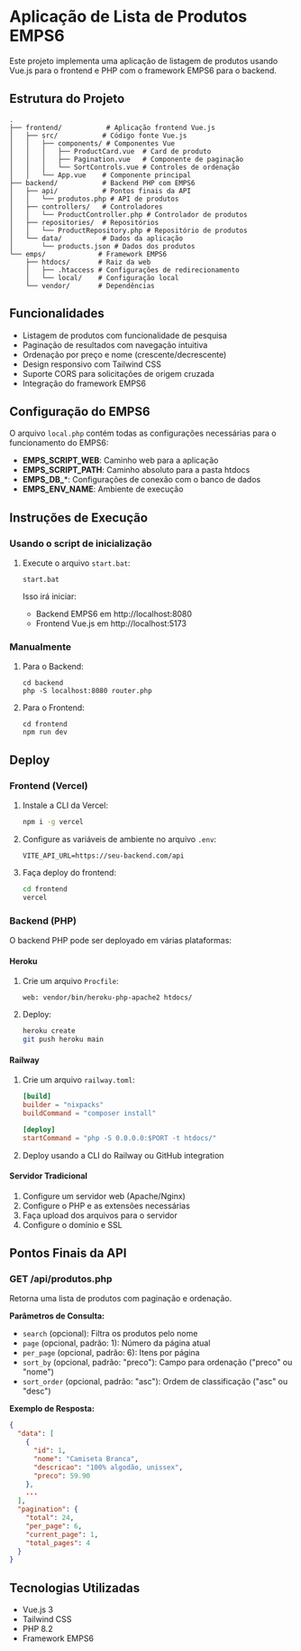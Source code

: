 # Aplicação de Lista de Produtos EMPS6

Este projeto implementa uma aplicação de listagem de produtos usando Vue.js para o frontend e PHP com o framework EMPS6 para o backend.

## Estrutura do Projeto

```
.
├── frontend/           # Aplicação frontend Vue.js
│   ├── src/           # Código fonte Vue.js
│   │   ├── components/ # Componentes Vue
│   │   │   ├── ProductCard.vue  # Card de produto
│   │   │   ├── Pagination.vue   # Componente de paginação
│   │   │   └── SortControls.vue # Controles de ordenação
│   │   └── App.vue    # Componente principal
├── backend/           # Backend PHP com EMPS6
│   ├── api/           # Pontos finais da API
│   │   └── produtos.php # API de produtos
│   ├── controllers/   # Controladores
│   │   └── ProductController.php # Controlador de produtos
│   ├── repositories/  # Repositórios
│   │   └── ProductRepository.php # Repositório de produtos
│   └── data/          # Dados da aplicação
│       └── products.json # Dados dos produtos
└── emps/             # Framework EMPS6
    ├── htdocs/       # Raiz da web
    │   ├── .htaccess # Configurações de redirecionamento
    │   └── local/    # Configuração local
    └── vendor/       # Dependências
```

## Funcionalidades

- Listagem de produtos com funcionalidade de pesquisa
- Paginação de resultados com navegação intuitiva
- Ordenação por preço e nome (crescente/decrescente)
- Design responsivo com Tailwind CSS
- Suporte CORS para solicitações de origem cruzada
- Integração do framework EMPS6

## Configuração do EMPS6

O arquivo `local.php` contém todas as configurações necessárias para o funcionamento do EMPS6:

- **EMPS_SCRIPT_WEB**: Caminho web para a aplicação
- **EMPS_SCRIPT_PATH**: Caminho absoluto para a pasta htdocs
- **EMPS_DB_***: Configurações de conexão com o banco de dados
- **EMPS_ENV_NAME**: Ambiente de execução

## Instruções de Execução

### Usando o script de inicialização

1. Execute o arquivo `start.bat`:
   ```
   start.bat
   ```

   Isso irá iniciar:
   - Backend EMPS6 em http://localhost:8080
   - Frontend Vue.js em http://localhost:5173

### Manualmente

1. Para o Backend:
   ```
   cd backend
   php -S localhost:8080 router.php
   ```

2. Para o Frontend:
   ```
   cd frontend
   npm run dev
   ```

## Deploy

### Frontend (Vercel)

1. Instale a CLI da Vercel:
   ```bash
   npm i -g vercel
   ```

2. Configure as variáveis de ambiente no arquivo `.env`:
   ```
   VITE_API_URL=https://seu-backend.com/api
   ```

3. Faça deploy do frontend:
   ```bash
   cd frontend
   vercel
   ```

### Backend (PHP)

O backend PHP pode ser deployado em várias plataformas:

#### Heroku
1. Crie um arquivo `Procfile`:
   ```
   web: vendor/bin/heroku-php-apache2 htdocs/
   ```

2. Deploy:
   ```bash
   heroku create
   git push heroku main
   ```

#### Railway
1. Crie um arquivo `railway.toml`:
   ```toml
   [build]
   builder = "nixpacks"
   buildCommand = "composer install"

   [deploy]
   startCommand = "php -S 0.0.0.0:$PORT -t htdocs/"
   ```

2. Deploy usando a CLI do Railway ou GitHub integration

#### Servidor Tradicional
1. Configure um servidor web (Apache/Nginx)
2. Configure o PHP e as extensões necessárias
3. Faça upload dos arquivos para o servidor
4. Configure o domínio e SSL

## Pontos Finais da API

### GET /api/produtos.php

Retorna uma lista de produtos com paginação e ordenação.

**Parâmetros de Consulta:**
- `search` (opcional): Filtra os produtos pelo nome
- `page` (opcional, padrão: 1): Número da página atual
- `per_page` (opcional, padrão: 6): Itens por página
- `sort_by` (opcional, padrão: "preco"): Campo para ordenação ("preco" ou "nome")
- `sort_order` (opcional, padrão: "asc"): Ordem de classificação ("asc" ou "desc")

**Exemplo de Resposta:**
```json
{
  "data": [
    {
      "id": 1,
      "nome": "Camiseta Branca",
      "descricao": "100% algodão, unissex",
      "preco": 59.90
    },
    ...
  ],
  "pagination": {
    "total": 24,
    "per_page": 6,
    "current_page": 1,
    "total_pages": 4
  }
}
```

## Tecnologias Utilizadas

- Vue.js 3
- Tailwind CSS
- PHP 8.2
- Framework EMPS6